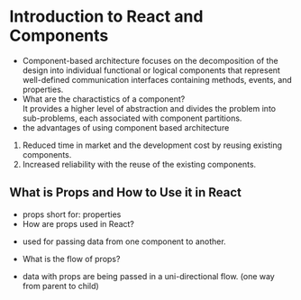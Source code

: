# Introduction to React and Components

* Component-based architecture focuses on the decomposition of the design into individual functional or logical components that represent well-defined communication interfaces containing methods, events, and properties.
* What are the charactistics of a component?<br>
It provides a higher level of abstraction and divides the problem into sub-problems, each associated with component partitions.
* the advantages of using component based architecture<br>
1. Reduced time in market and the development cost by reusing existing components.
2. Increased reliability with the reuse of the existing components.

## What is Props and How to Use it in React

*  props short for: properties
* How are props used in React?<br>
- used for passing data from one component to another.
* What is the flow of props?
- data with props are being passed in a uni-directional flow. (one way from parent to child)

